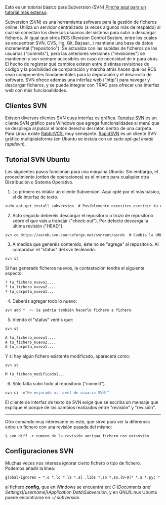 Esto es un tutorial básico para Subversion (SVN) [Pincha aquí para un tutorial más extenso](http://www.hasheado.com/usando-subversion-desde-la-linea-de-comandos.html).

Subversion (SVN) es una herramienta software para la gestión de ficheros online. Utiliza un servidor centralizado (a veces algunos más de respaldo) al cual se conectan los diversos usuarios del sistema para subir o descargar ficheros. Al igual que otros RCS (Revision Control System, entre los cuales se encuentran SVN, CVS, Hg, Git, Bazaar...) mantiene una base de datos incremental ("repositorio"). Se actualiza con las subidas de ficheros de los usuarios ("commits"), pero las anteriores versiones ("revisiones") se mantienen y son siempre accesibles en caso de necesidad de ir para atrás. El hecho de registrar qué cambios existen entre distintas revisiones de código y la posibilidad de comparación y marcha atrás hacen que los RCS sean componentes fundamentales para la depuración y el desarrollo de software. SVN ofrece además una inferfaz web ("http") para navegar y descargar ficheros, y se puede integrar con TRAC para ofrecer una interfaz web con más funcionalidades.

## Clientes SVN

Existen diversos clientes SVN cuya interfaz es gráfica. [Tortoise SVN](http://tortoisesvn.net/downloads) es un cliente SVN gráfico para Windows que agrega funcionalidades al menú que se despliega al pulsar el botón derecho del ratón dentro de una carpeta. Para Linux existe [RabbitVCS](http://www.rabbitvcs.org), muy semejante. [RapidSVN](http://rapidsvn.tigris.org) es un cliente SVN gráfico
multiplataforma (en Ubuntu se instala con un *sudo apt-get install rapidsvn*).

## Tutorial SVN Ubuntu

Los siguientes pasos funcionan para una máquina Ubuntu. Sin embargo, el procedimiento (orden de operaciones) es el mismo para cualquier otra Distribución o Sistema Operativo.

1. Lo primero es intalar un cliente Subversion. Aquí opté por el más básico, el de interfaz de texto.

```bash
sudo apt-get install subversion  # Posiblemente necesites escribir tu contraseña de sudo
```

2. Acto seguido deberéis descargar el repositorio o trozo de repositorio sobre el que vais a trabajar ("check-out"). Por defecto descarga la última revisión ("HEAD").

```bash
svn co https://asrob.svn.sourceforge.net/svnroot/asrob  # Cambia la URL (http...) por la del repositorio en cuestión. Posiblemente necesites escribir tu contraseña de usuario del repositorio
```

3. A medida que generéis contenido, éste no se "agrega" al repositorio. Al comprobar el "status" del svn tecleando:

```bash
svn st
```

Si has generado ficheros nuevos, la contestación tendrá el siguiente aspecto:
```bash
? tu_fichero_nuevo1....
? tu_fichero_nuevo2....
? tu_carpeta_nueva1...
```

4. Deberás agregar todo lo nuevo:

```bash
svn add *  <- Se podría también hacerlo fichero a fichero
```

5. Viendo el "status" veréis que:

```bash
svn st

A tu_fichero_nuevo1....
A tu_fichero_nuevo2....
A tu_carpeta_nueva1...
```

Y si hay algún fichero existente modificado, aparecerá como:

```bash
svn st

M tu_fichero_modificado1....
```

6. Sólo falta subir todo al repositorio ("commit").

```bash
svn ci -m"He mejorado mi nivel de usuario SVN!"
```

El cliente de interfaz de texto de SVN exige que se escriba un mensaje
que explique el porqué de los cambios realizados entre "revisión" y
"revisión".

-----

Otro comando muy interesante es este, que sirve para ver la diferencia
entre un fichero con una revisión pasada del mismo:

`$ svn diff -r numero_de_la_revisión_antigua fichero_con_extensión`

## Configuraciones SVN

Muchas veces nos interesa ignorar cierto fichero o tipo de fichero.
Podemos añadir la línea:

```bash
global-ignores = *.o *.lo *.la *.al .libs *.so *.so.[0-9]* *.a *.pyc *.pyo Thumbs.db *.aux *.blg *.out *.lof *.suo build
```

al fichero **config**, que en Windows se encuentra en: *C:\\Documents and Settings\\\[username\]\\Application Data\\Subversion*, y en GNU/Linux Ubuntu puede encontrarse en *~/.subversion*.
